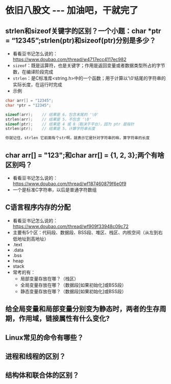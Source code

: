 # 依旧八股文 --- 加油吧，干就完了

## strlen和sizeof关键字的区别？一个小题：char *ptr = “12345”;strlen(ptr)和sizeof(ptr)分别是多少？

- 看看豆书记怎么说的：<https://www.doubao.com/thread/w4717ecc4117ec982>
- `sizeof`：既是运算符，也是关键字；作用是返回变量或者数据类型所占的字节数，在编译阶段完成
- `strlen`：是C标准库<string.h>中的一个函数；用于计算以‘\0’结尾的字符串的实际长度，在运行时完成
- 示例

```c
char arr[] = "12345";
char *ptr = "12345";

sizeof(arr);    // 结果是 6，包含末尾的 '\0'
strlen(arr);    // 结果是 5，不包含 '\0'
sizeof(ptr);    // 结果是 4 或 8（取决于平台），因为 ptr 是指针
strlen(ptr);    // 结果是 5，计算字符串长度

你就记住，strlen 它前面有个str啊，就表示它是针对字符串的嘛，算字符串的长度
```

## char arr[] = "123";和char arr[] = {1, 2, 3};两个有啥区别吗？

- 看看豆书记怎么说的：<https://www.doubao.com/thread/wf187460879f6e0f9>
- 一个是标准C字符串，以后是普通字符数组

## C语言程序内存的分配

- 看看豆书记怎么说的：<https://www.doubao.com/thread/wf909f33948c09c72>
- 主要有5个区：代码段、数据段、BSS段、堆区、栈区、内核空间（从左到右低地址到高地址）
- .text
- .data
- .bss
- heap
- stack
- 常考的有：
  - 局部变量存放在哪？（栈区）
  - 全局变量存放在哪？（数据段[如果初始化]或BSS段）
  - 静态变量存放在哪？（数据段[如果初始化]或BSS段）

## 给全局变量和局部变量分别变为静态时，两者的生存周期，作用域，链接属性有什么变化?

## Linux常见的命令有哪些？

## 进程和线程的区别？

## 结构体和联合体的区别？
